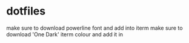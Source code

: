 # dotfiles

make sure to download powerline font and add into iterm
make sure to download 'One Dark' iterm colour and add it in
